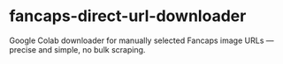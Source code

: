 # fancaps-direct-url-downloader
Google Colab downloader for manually selected Fancaps image URLs — precise and simple, no bulk scraping.
